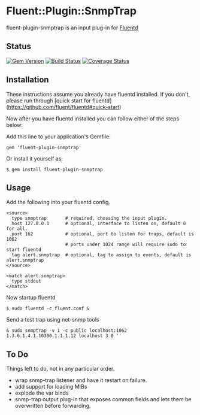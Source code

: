 # Fluent::Plugin::SnmpTrap

fluent-plugin-snmptrap is an input plug-in for [Fluentd](http://fluentd.org)

## Status
[![Gem Version](https://badge.fury.io/rb/fluent-plugin-snmptrap.png)](http://badge.fury.io/rb/fluent-plugin-snmptrap)
[![Build Status](https://travis-ci.org/Bigel0w/fluent-plugin-snmptrap.png?branch=master)](https://travis-ci.org/Bigel0w/fluent-plugin-snmptrap)
[![Coverage Status](https://coveralls.io/repos/Bigel0w/fluent-plugin-snmptrap/badge.png?branch=master)](https://coveralls.io/r/Bigel0w/fluent-plugin-snmptrap?branch=master)

## Installation

These instructions assume you already have fluentd installed. 
If you don't, please run through [quick start for fluentd] (https://github.com/fluent/fluentd#quick-start)

Now after you have fluentd installed you can follow either of the steps below:

Add this line to your application's Gemfile:

    gem 'fluent-plugin-snmptrap'

Or install it yourself as:

    $ gem install fluent-plugin-snmptrap

## Usage
Add the following into your fluentd config.

    <source>
      type snmptrap       # required, chossing the input plugin.
      host 127.0.0.1      # optional, interface to listen on, default 0 for all.
      port 162            # optional, port to listen for traps, default is 1062
                          # ports under 1024 range will require sudo to start fluentd
      tag alert.snmptrap  # optional, tag to assign to events, default is alert.snmptrap 
    </source>
    
    <match alert.snmptrap>
      type stdout
    </match>
    
Now startup fluentd

    $ sudo fluentd -c fluent.conf &
    
Send a test trap using net-snmp tools
    
    & sudo snmptrap -v 1 -c public localhost:1062 1.3.6.1.4.1.10300.1.1.1.12 localhost 3 0 ''  
  
## To Do
Things left to do, not in any particular order.
* wrap snmp-trap listener and have it restart on failure.
* add support for loading MIBs
* explode the var binds
* snmp-trap output plug-in that exposes common fields and lets them be overwritten before forwarding.                